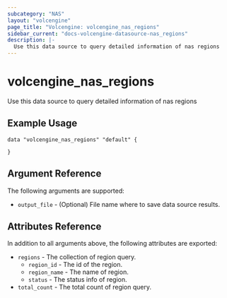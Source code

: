 ```yaml
---
subcategory: "NAS"
layout: "volcengine"
page_title: "Volcengine: volcengine_nas_regions"
sidebar_current: "docs-volcengine-datasource-nas_regions"
description: |-
  Use this data source to query detailed information of nas regions
---
```

# volcengine_nas_regions
Use this data source to query detailed information of nas regions
## Example Usage
```hcl
data "volcengine_nas_regions" "default" {

}
```
## Argument Reference
The following arguments are supported:
* `output_file` - (Optional) File name where to save data source results.

## Attributes Reference
In addition to all arguments above, the following attributes are exported:
* `regions` - The collection of region query.
    * `region_id` - The id of the region.
    * `region_name` - The name of region.
    * `status` - The status info of region.
* `total_count` - The total count of region query.


